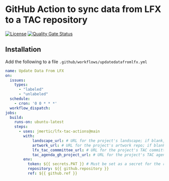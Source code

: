 # GitHub Action to sync data from LFX to a TAC repository

[![License](https://img.shields.io/github/license/jmertic/lfx-tac-actions)](LICENSE)
[![Quality Gate Status](https://sonarcloud.io/api/project_badges/measure?project=jmertic_lfx-tac-actions&metric=alert_status)](https://sonarcloud.io/summary/new_code?id=jmertic_lfx-tac-actions)

## Installation

Add the following to a file `.github/workflows/updatedatafromlfx.yml`

```yaml
name: Update Data From LFX
on:
  issues:
    types:
      - "labeled"
      - "unlabeled"
  schedule:
    - cron: '0 0 * * *'
  workflow_dispatch:
jobs:
  build:
    runs-on: ubuntu-latest
    steps:
      - uses: jmertic/lfx-tac-actions@main
        with:
            landscape_url: # URL for the project's landscape; if blank, project data from the landscape won't be pulled
            artwork_url: # URL for the project's artwork repo; if blank, artwork from the artwork repo won't be pulled 
            lfx_tac_commmittee_url: # URL for the project's TAC committee in LFX; if blank, committee data won't be pulled
            tac_agenda_gh_project_url: # URL for the project's TAC agenda 
        env:
          token: ${{ secrets.PAT }} # Must be set as a secret for the repo; required access is 'read:discussion, read:org, read:project, repo'
          repository: ${{ github.repository }}
          ref: ${{ github.ref }}
```
